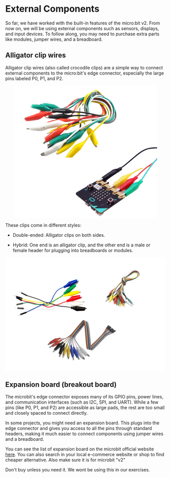 # External Components

So far, we have worked with the built-in features of the micro:bit v2. From now on, we will be using external components such as sensors, displays, and input devices. To follow along, you may need to purchase extra parts like modules, jumper wires, and a breadboard.


## Alligator clip wires

Alligator clip wires (also called crocodile clips) are a simple way to connect external components to the micro:bit's edge connector, especially the large pins labeled P0, P1, and P2.

<a href ="./images/microbit-alligator-clip-wires.png"><img alt="microbit Alligator clip wires" style="display: block; margin: auto;width:450px;" src="./images/microbit-alligator-clip-wires.png"/></a>

These clips come in different styles:

- Double-ended: Alligator clips on both sides.

- Hybrid: One end is an alligator clip, and the other end is a male or female header for plugging into breadboards or modules.

<a href ="./images/alligator-clip-styles.png"><img alt="microbit Alligator clip hybrid wires" style="display: block; margin: auto;" src="./images/alligator-clip-styles.png"/></a>


## Expansion board (breakout board)

The microbit's edge connector exposes many of its GPIO pins, power lines, and communication interfaces (such as I2C, SPI, and UART). While a few pins (like P0, P1, and P2) are accessible as large pads, the rest are too small and closely spaced to connect directly.

In some projects, you might need an expansion board. This plugs into the edge connector and gives you access to all the pins through standard headers, making it much easier to connect components using jumper wires and a breadboard.

You can see the list of expansion board on the microbit official website [here](https://microbit.org/buy/accessories/).  You can also search in your local e-commerce website or shop to find cheaper alternative. Also make sure it is for microbit "v2"

Don't buy unless you need it. We wont be using this in our exercises. 



